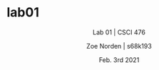 # lab01


<div align="center">Lab 01 | CSCI 476
  
Zoe Norden | s68k193
</div>
<div align="center">Feb. 3rd 2021</div>


